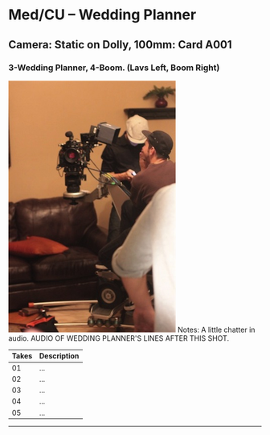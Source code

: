 # Med/CU – Wedding Planner

## Camera: Static on Dolly, 100mm: Card A001

### 3-Wedding Planner, 4-Boom. (Lavs Left, Boom Right)

![GeneralPhoto][]
Notes: A little chatter in audio. AUDIO OF WEDDING PLANNER'S LINES AFTER THIS SHOT.

| Takes | Description |
|:---|:----|
| 01 | ... |
| 02 | ... |
| 03 | ... |
| 04 | ... |
| 05 | ... |

----


[GeneralPhoto]:  /images/3D.JPG